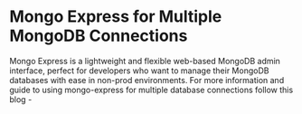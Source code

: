 # Mongo Express for Multiple MongoDB Connections
Mongo Express is a lightweight and flexible web-based MongoDB admin interface, perfect for developers who want to manage their MongoDB databases with ease in non-prod environments. 
For more information and guide to using mongo-express for multiple database connections follow this blog - 
